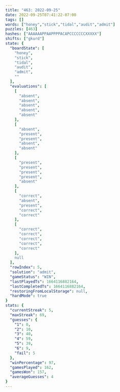 ```yaml
---
title: "463: 2022-09-25"
date: 2022-09-25T07:41:22-07:00
tags: []
words: ["honey","stick","tidal","audit","admit"]
puzzles: [463]
hashes: ["AAAAAAPPAAPPPPACAPCCCCCCCXXXXX"]
shifts: ["gkurd"]
state: {
  "boardState": [
    "honey",
    "stick",
    "tidal",
    "audit",
    "admit",
    ""
  ],
  "evaluations": [
    [
      "absent",
      "absent",
      "absent",
      "absent",
      "absent"
    ],
    [
      "absent",
      "present",
      "present",
      "absent",
      "absent"
    ],
    [
      "present",
      "present",
      "present",
      "present",
      "absent"
    ],
    [
      "correct",
      "absent",
      "present",
      "correct",
      "correct"
    ],
    [
      "correct",
      "correct",
      "correct",
      "correct",
      "correct"
    ],
    null
  ],
  "rowIndex": 5,
  "solution": "admit",
  "gameStatus": "WIN",
  "lastPlayedTs": 1664116882164,
  "lastCompletedTs": 1664116882164,
  "restoringFromLocalStorage": null,
  "hardMode": true
}
stats: {
  "currentStreak": 5,
  "maxStreak": 69,
  "guesses": {
    "1": 0,
    "2": 10,
    "3": 40,
    "4": 59,
    "5": 39,
    "6": 9,
    "fail": 5
  },
  "winPercentage": 97,
  "gamesPlayed": 162,
  "gamesWon": 157,
  "averageGuesses": 4
}
---
```


<!-- more -->
